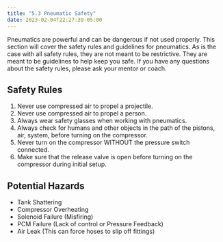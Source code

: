 ```yaml
---
title: "5.3 Pneumatic Safety"
date: 2023-02-04T22:27:39-05:00
---
```


Pneumatics are powerful and can be dangerous if not used properly. This section will cover the safety rules and guidelines for pneumatics. As is the case with all safety rules, they are not meant to be restrictive. They are meant to be guidelines to help keep you safe. If you have any questions about the safety rules, please ask your mentor or coach.

## Safety Rules

1. Never use compressed air to propel a projectile.
2. Never use compressed air to propel a person.
3. Always wear safety glasses when working with pneumatics.
4. Always check for humans and other objects in the path of the pistons, air, system, before turning on the compressor.
5. Never turn on the compressor WITHOUT the pressure switch connected.
6. Make sure that the release valve is open before turning on the compressor during initial setup.

## Potential Hazards

- Tank Shattering
- Compressor Overheating
- Solenoid Failure (Misfiring)
- PCM Failure (Lack of control or Pressure Feedback)
- Air Leak (This can force hoses to slip off fittings)